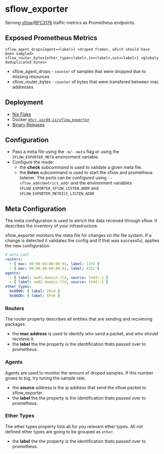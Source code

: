 # sflow_exporter

Serving [sflow](https://sflow.org/)/[RFC3176](https://datatracker.ietf.org/doc/html/rfc3176) traffic metrics as
Prometheus endpoints.

## Exposed Prometheus Metrics

```prometheus
sflow_agent_drops{agent=<label>} <droped frames, which should have been sampled>
sflow_router_bytes{ether_type=<label>,in=<label>,out=<label>} <globaly deduplicated bytes>
```

- sflow_agent_drops - `counter` of samples that were dropped due to missing resources
- sflow_router_bytes - `counter` of bytes that were transfered between mac addresses

## Deployment

- [Nix Flake](flake.nix)
- Docker [`ghcr.io/dd-ix/sflow_exporter`](ghcr.io/dd-ix/sflow_exporter)
- [Binary Releases](https://github.com/MarcelCoding/zia/releases/)

## Configuration

- Pass a meta file using the `-m/--meta` flag or using the `SFLOW_EXPORTER_META` environment variable.
- Configure the mode:
  - the **check** subcommand is used to validate a given meta file.
  - the **listen** subcommand is used to start the sflow and prometheus listener.
    The ports can be configured using `--sflow_addr`/`metrics_addr` and the environment
    variables `SFLOW_EXPORTER_SFlOW_LISTEN_ADDR` and `SFLOW_EXPORTER_METRICS_LISTEN_ADDR`

## Meta Configuration

The meta configuration is used to enrich the data received through sflow. It describes the inventory of your
infrastructure.

sflow_exporter monitors the meta file for changes on the file system. If a change is detected it validates the config
and if that was successful, applies the new configuration.

```yaml
# meta.yaml
routers:
  - { mac: 00:00:00:00:00:01, label: 1234 }
  - { mac: 00:00:00:00:00:02, label: 4321 }
agents:
  - { label: sw01.domain.tld, source: fe44::1 }
  - { label: sw02.domain.tld, source: fe44::2 }
ether_types:
  0x0800: { label: IPv4 }
  0x86DD: { label: IPv6 }
```

### Routers

The router property describes all entities that are sending and recvieving packages.

- the **mac address** is used to identify who send a packet, and who should recvieve it.
- the **label** the the property is the identification thats passed over to prometheus.

### Agents

Agents are used to monitor the amount of droped samples. If this number grows to big, try tuning the sample rate.

- the **source** address is the ip address that send the sflow packet to sflow_exporter.
- the **label** the the property is the identification thats passed over to prometheus.

### Ether Types

The ether types property lists all for you relevant ether types. All not defined ether types are going to be grouped
as `other`.

- the **label** the the property is the identification thats passed over to prometheus.
